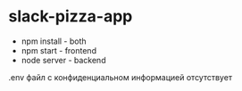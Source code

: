 # slack-pizza-app

* npm install - both
* npm start - frontend
* node server - backend

.env файл с конфиденциальном информацией отсутствует
